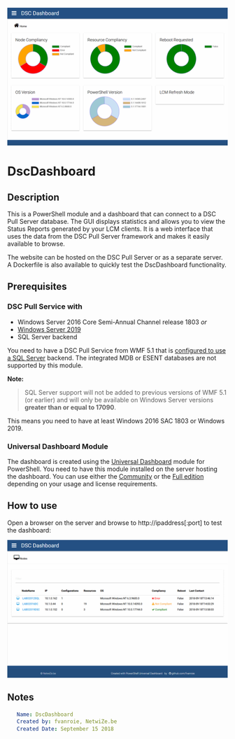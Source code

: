 ![Dashboard](docs/images/dashboard.png)

# DscDashboard


## Description

This is a PowerShell module and a dashboard that can connect to a DSC Pull Server database. The GUI displays
statistics and allows you to view the Status Reports generated by your LCM clients. It is a web interface
that uses the data from the DSC Pull Server framework and makes it easily available to browse.

The website can be hosted on the DSC Pull Server or as a separate server.
A Dockerfile is also available to quickly test the DscDashboard functionality.


## Prerequisites

### DSC Pull Service with
- Windows Server 2016 Core Semi-Annual Channel release 1803   *or*
- [Windows Server 2019](https://www.microsoft.com/en-us/cloud-platform/windows-server-trial)
- SQL Server backend

You need to have a DSC Pull Service from WMF 5.1 that is
[configured to use a SQL Server](https://blogs.technet.microsoft.com/askpfeplat/2018/07/09/configuring-a-powershell-dsc-web-pull-server-to-use-sql-database/)
backend. The integrated MDB or ESENT databases are not supported by this module.

__Note:__
> SQL Server support will not be added to previous versions of WMF 5.1 (or earlier) and
> will only be available on Windows Server versions **greater than or equal to 17090**.

This means you need to have at least Windows 2016 SAC 1803 or Windows 2019.

### Universal Dashboard Module

The dashboard is created using the [Universal Dashboard](https://ironmansoftware.com/universal-dashboard) module for PowerShell.
You need to have this module installed on the server hosting the dashboard. You can use either the
[Community](https://www.powershellgallery.com/packages/UniversalDashboard.Community/) or the
[Full edition](https://www.powershellgallery.com/packages/UniversalDashboard/) depending on your usage and license requirements.


## How to use

Open a browser on the server and browse to http://ipaddress[:port] to test the dashboard:

![Nodes](docs/images/nodes.png)


## Notes

```yaml
   Name: DscDashboard
   Created by: fvanroie, NetwiZe.be
   Created Date: September 15 2018
```